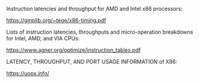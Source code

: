 Instruction latencies and throughput for AMD and Intel x86 processors:

https://gmplib.org/~tege/x86-timing.pdf

Lists of instruction latencies, throughputs and micro-operation breakdowns for Intel, AMD, and VIA CPUs:

https://www.agner.org/optimize/instruction_tables.pdf

LATENCY, THROUGHPUT, AND PORT USAGE INFORMATION of X86: 

https://uops.info/
